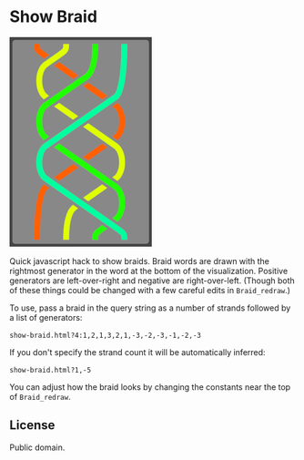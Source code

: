# Show Braid

![example braid](example-braid.png)

Quick javascript hack to show braids. Braid words are drawn with the rightmost generator in the word at the bottom of the visualization. Positive generators are left-over-right and negative are right-over-left. (Though both of these things could be changed with a few careful edits in `Braid_redraw`.)

To use, pass a braid in the query string as a number of strands followed by a list of generators:
```
show-braid.html?4:1,2,1,3,2,1,-3,-2,-3,-1,-2,-3
```

If you don't specify the strand count it will be automatically inferred:
```
show-braid.html?1,-5
```

You can adjust how the braid looks by changing the constants near the top of `Braid_redraw`.

## License

Public domain.
